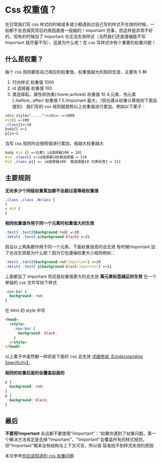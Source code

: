 # Css 权重值？

在日常我们写 css 样式的时候或多或少都遇到过自己写的样式不生效的时候，一般都不会去探究背后的原因直接一股脑的！important 完事，但这样是非常不好的，但有的时候加了 important 也无法生效样式（当然我们还是遵循能不写 Important 就尽量不写），这是为什么呢！在 css 写样式中有个重要的权重问题！

## 什么是权重？

每个 css 规则都有自己相应的权重值，权重值越大的规则生效，主要有 5 种

1. 行内样式 权重值 1000
2. id 选择器 权重值 100
3. 类选择起，属性和伪类(:hover,actived) 权重值 10 4.元素，伪元素 (::before,::after) 权重值 1
   5.!important 最大，（但也遵从权重计算规则下面会提到）
   我们写的 css 规则就按照以上权重值进行累加，例如以下栗子：

```css
<div style="....."></div> =>1000
#id{} =>100
.class{}=>10
body{} =>1
p{}=>1
```

当写 css 规则时会按照值进行累加，值越大权重越大

```css
body #id {} =>元素1 id选择器100 = 101
#id .class{} =>id选择器100类选择器 = 110
#id .class p{} => id选择器100  类选择器10 元素标签1 = 111
```

## 主要规则

**无论多少个同级权重累加都不会超过高等级权重值**

```css
.class .class .Nclass {
}
< #id {
}
```

**相同权重值作用于同一个元素时权重值大的生效**

```css
.test1 .test2{background:red} =>20
.tetst1 .test2 p{background:black} =>21
```

假设以上两条都作用于同一个元素，下面权重值高的会生效
有时候!important 加了也没生效是为什么呢？因为它也遵循权重大小规则例如：

```css
.test1 .test2{background:red!important} =>20
.tetst1 .test2 p{background:black!important} =>21
```

上面都加了 important 但还是权重值更大的会生效
**离元素标签越近的生效**
在一个单独的 css 文件写如下样式

```css
.nav-bar {
  background: red;
}
```

在 html 的 style 中写

```html
<head>
  <style>
    .nav-bar {
      background: black;
    }
  </style>
</head>
```

以上栗子中虽然都一样但是下面的 css 会生效
[详细参阅【Understanding Specificity】 ](https://www.adobe.com/devnet/archive/dreamweaver/articles/css_specificity_02.html)

**相同的权重后面的会覆盖前面的**

```css
p {
  background: red;
}
p {
  background: black;
}
```

## 最后

**不要用!important**
永远都不要使用“!important”：“如果你遇到了权重问题，第一个解决方法肯定是去掉“!important”，“!important”会覆盖所有的样式规则，但“!important”根本没有结构与上下文可言，所以很 容易找不到样式失效的原因

本文参考[你应该知道的 css 权重问题](https://www.w3cplus.com/css/css-specificity-things-you-should-know.html)

